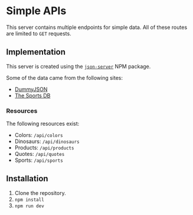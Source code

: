# Simple APIs

This server contains multiple endpoints for simple data. All of these routes are limited to `GET` requests.

## Implementation

This server is created using the [`json-server`](https://www.npmjs.com/package/json-server) NPM package.

Some of the data came from the following sites:

- [DummyJSON](https://dummyjson.com/)
- [The Sports DB](https://www.thesportsdb.com/api.php)

### Resources

The following resources exist:

- Colors: `/api/colors`
- Dinosaurs: `/api/dinosaurs`
- Products: `/api/products`
- Quotes: `/api/quotes`
- Sports: `/api/sports`

## Installation

1. Clone the repository.
1. `npm install`
1. `npm run dev`
